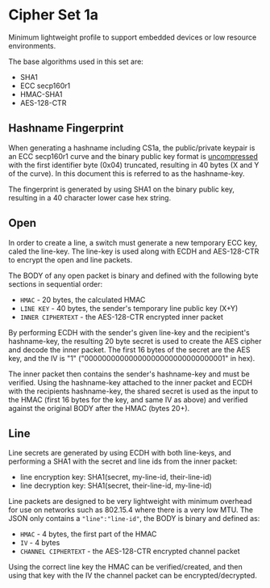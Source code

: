 Cipher Set 1a
============

Minimum lightweight profile to support embedded devices or low resource environments.

The base algorithms used in this set are:

* SHA1
* ECC secp160r1
* HMAC-SHA1
* AES-128-CTR

## Hashname Fingerprint

When generating a hashname including CS1a, the public/private keypair is an ECC secp160r1 curve and the binary public key format is [uncompressed][] with the first identifier byte (0x04) truncated, resulting in 40 bytes (X and Y of the curve).  In this document this is referred to as the hashname-key.

The fingerprint is generated by using SHA1 on the binary public key, resulting in a 40 character lower case hex string.

## Open

In order to create a line, a switch must generate a new temporary ECC key, caled the line-key. The line-key is used along with ECDH and AES-128-CTR to encrypt the open and line packets.

The BODY of any open packet is binary and defined with the following byte sections in sequential order:

* `HMAC` - 20 bytes, the calculated HMAC
* `LINE KEY` - 40 bytes, the sender's temporary line public key (X+Y)
* `INNER CIPHERTEXT` - the AES-128-CTR encrypted inner packet

By performing ECDH with the sender's given line-key and the recipient's hashname-key, the resulting 20 byte secret is used to create the AES cipher and decode the inner packet. The first 16 bytes of the secret are the AES key, and the IV is "1" ("00000000000000000000000000000001" in hex).

The inner packet then contains the sender's hashname-key and must be verified.  Using the hashname-key attached to the inner packet and ECDH with the recipients hashname-key, the shared secret is used as the input to the HMAC (first 16 bytes for the key, and same IV as above) and verified against the original BODY after the HMAC (bytes 20+).

## Line

Line secrets are generated by using ECDH with both line-keys, and performing a SHA1 with the secret and line ids from the inner packet:

* line encryption key: SHA1(secret, my-line-id, their-line-id)
* line decryption key: SHA1(secret, their-line-id, my-line-id)

Line packets are designed to be very lightweight with minimum overhead for use on networks such as 802.15.4 where there is a very low MTU. The JSON only contains a `"line":"line-id"`, the BODY is binary and defined as:

* `HMAC` - 4 bytes, the first part of the HMAC
* `IV` - 4 bytes
* `CHANNEL CIPHERTEXT` - the AES-128-CTR encrypted channel packet

Using the correct line key the HMAC can be verified/created, and then using that key with the IV the channel packet can be encrypted/decrypted.


[aes]:     https://en.wikipedia.org/wiki/Advanced_Encryption_Standard
[uncompressed]: https://www.secg.org/collateral/sec1_final.pdf

